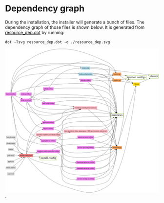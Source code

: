 # Dependency graph

During the installation, the installer will generate a bunch of files. The dependency graph of those files is shown below. It is generated from [resource_dep.dot](./resource_dep.dot) by running:

    dot -Tsvg resource_dep.dot -o ./resource_dep.svg

![Image depicting the resource dependency graph](./resource_dep.svg).
